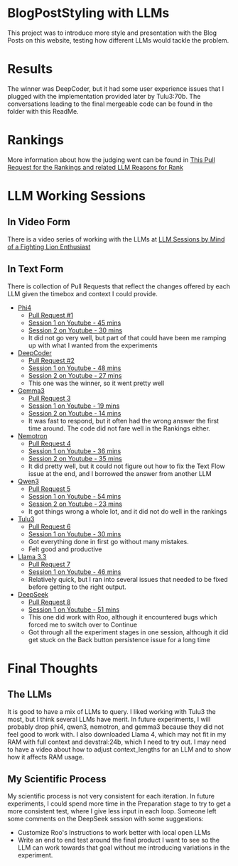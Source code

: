 # BlogPostStyling with LLMs
This project was to introduce more style and presentation with the Blog Posts on this website, testing how different LLMs would tackle the problem.

# Results
The winner was DeepCoder, but it had some user experience issues that I plugged with the implementation provided later by Tulu3:70b.  The conversations leading to the final mergeable code can be found in the folder with this ReadMe.

# Rankings
More information about how the judging went can be found in [This Pull Request for the Rankings and related LLM Reasons for Rank](https://github.com/austin183/austin183.github.io/pull/9)

# LLM Working Sessions
## In Video Form
There is a video series of working with the LLMs at [LLM Sessions by Mind of a Fighting Lion Enthusiast](https://youtube.com/playlist?list=PLeowZcBbLxmIrGq7r0j4TQe5DZUSErlwA&si=Gl_nVDUL1eJ0_6cw)

## In Text Form
There is collection of Pull Requests that reflect the changes offered by each LLM given the timebox and context I could provide.  

* [Phi4](https://ollama.com/library/phi4)
    * [Pull Request #1](https://github.com/austin183/austin183.github.io/pull/1)
    * [Session 1 on Youtube - 45 mins](https://youtu.be/PwHpRNKE_CI?si=3pYT1E26lFmUPk5m)
    * [Session 2 on Youtube - 30 mins](https://youtu.be/PwHpRNKE_CI?si=rqwHnSanI-JoX_5f)
    * It did not go very well, but part of that could have been me ramping up with what I wanted from the experiments
* [DeepCoder](https://ollama.com/library/deepcoder)
    * [Pull Request #2](https://github.com/austin183/austin183.github.io/pull/2)
    * [Session 1 on Youtube - 48 mins](https://youtu.be/e8g7e-XE8Eo?si=sMEYuGJXU60eP_4H)
    * [Session 2 on Youtube - 27 mins](https://youtu.be/7vBNuTRz-tQ?si=1oIzsKQ72iFyoE-C)
    * This one was the winner, so it went pretty well
* [Gemma3](https://ollama.com/library/gemma3)
    * [Pull Request 3](https://github.com/austin183/austin183.github.io/pull/3)
    * [Session 1 on Youtube - 19 mins](https://youtu.be/rIX8PLN32a0?si=dG0VT5adPQhsrJvO)
    * [Session 2 on Youtube - 14 mins](https://youtu.be/-MvyL5S5XsI?si=bnc0zNshF8MVMoRG)
    * It was fast to respond, but it often had the wrong answer the first time around.  The code did not fare well in the Rankings either.
* [Nemotron](https://ollama.com/library/nemotron)
    * [Pull Request 4](https://github.com/austin183/austin183.github.io/pull/4)
    * [Session 1 on Youtube - 36 mins](https://youtu.be/prWYFBV0SVE?si=-uhjsqO6_EO-xvdX)
    * [Session 2 on Youtube - 35 mins](https://youtu.be/YtbjNq5KiGQ?si=yt7e4x_vBaZXVJAG)
    * It did pretty well, but it could not figure out how to fix the Text Flow issue at the end, and I borrowed the answer from another LLM
* [Qwen3](https://ollama.com/library/qwen3:32b)
    * [Pull Request 5](https://github.com/austin183/austin183.github.io/pull/5)
    * [Session 1 on Youtube - 54 mins](https://youtu.be/O9TUZol3Jmc?si=_85HlP__cyLTm8-7)
    * [Session 2 on Youtube - 23 mins](https://youtu.be/T9EwLRMFpvs?si=Di-0u199bwwU_sLx)
    * It got things wrong a whole lot, and it did not do well in the rankings
* [Tulu3](https://ollama.com/library/tulu3:70b)
    * [Pull Request 6](https://github.com/austin183/austin183.github.io/pull/6)
    * [Session 1 on Youtube - 30 mins](https://youtu.be/ghcmkFK30Es)
    * Got everything done in first go without many mistakes.
    * Felt good and productive
* [Llama 3.3](https://ollama.com/library/llama3.3:70b)
    * [Pull Request 7](https://github.com/austin183/austin183.github.io/pull/7)
    * [Session 1 on Youtube - 46 mins](https://youtu.be/J44kalF2NH0)
    * Relatively quick, but I ran into several issues that needed to be fixed before getting to the right output.
* [DeepSeek](https://ollama.com/library/deepseek-r1:70b)
    * [Pull Request 8](https://github.com/austin183/austin183.github.io/pull/8)
    * [Session 1 on Youtube - 51 mins](https://youtu.be/lg4FsLYfd3g)
    * This one did work with Roo, although it encountered bugs which forced me to switch over to Continue
    * Got through all the experiment stages in one session, although it did get stuck on the Back button persistence issue for a long time

# Final Thoughts
## The LLMs
It is good to have a mix of LLMs to query.  I liked working with Tulu3 the most, but I think several LLMs have merit.  In future experiments, I will probably drop phi4, qwen3, nemotron, and gemma3 because they did not feel good to work with.  I also downloaded Llama 4, which may not fit in my RAM with full context and devstral:24b, which I need to try out.  I may need to have a video about how to adjust context_lengths for an LLM and to show how it affects RAM usage.

## My Scientific Process
My scientific process is not very consistent for each iteration.  In future experiments, I could spend more time in the Preparation stage to try to get a more consistent test, where I give less input in each loop.  Someone left some comments on the DeepSeek session with some suggestions:
* Customize Roo's Instructions to work better with local open LLMs
* Write an end to end test around the final product I want to see so the LLM can work towards that goal without me introducing variations in the experiment.
